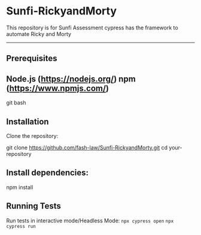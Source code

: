 # Sunfi-RickyandMorty
This repository is for Sunfi Assessment cypress has the framework to automate Ricky and Morty 

---
## Prerequisites
 Node.js (https://nodejs.org/)
 npm (https://www.npmjs.com/)
---
git bash
## Installation
Clone the repository:

git clone https://github.com/fash-law/Sunfi-RickyandMorty.git
cd your-repository

## Install dependencies:

npm install
## Running Tests
Run tests in interactive mode/Headless Mode:
`npx cypress open`
`npx cypress run` 
